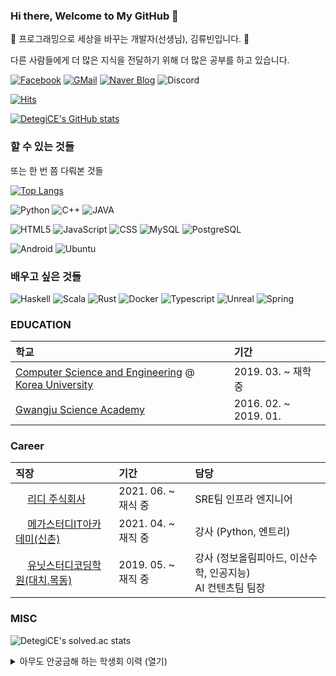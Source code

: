 ### Hi there, Welcome to My GitHub 👋

🌱 프로그래밍으로 세상을 바꾸는 개발자(선생님), 김류빈입니다. 🌱

다른 사람들에게 더 많은 지식을 전달하기 위해 더 많은 공부를 하고 있습니다.

[![Facebook](https://img.shields.io/badge/facebook-1877f2?style=flat-square&logo=facebook&logoColor=white&link=https://www.facebook.com/profile.php?id=100007918114049)](https://www.facebook.com/profile.php?id=100007918114049) [![GMail](https://img.shields.io/badge/Gmail-d14836?style=flat-square&logo=Gmail&logoColor=white&link=mailto:martino1103@gmail.com)](mailto:martino1103@gmail.com) [![Naver Blog](https://img.shields.io/badge/Naver%20Blog-03c75a?style=flat-square&logo=Naver&logoColor=white&link=https://blog.naver.com/martinok1103)](https://blog.naver.com/martinok1103) ![Discord](https://img.shields.io/badge/DetegiCE%233368-7289DA?style=flat-square&logo=Discord&logoColor=white)

[![Hits](https://hits.seeyoufarm.com/api/count/incr/badge.svg?url=https%3A%2F%2Fgithub.com%2FDetegiCE&count_bg=%2379C83D&title_bg=%23555555&icon=&icon_color=%23E7E7E7&title=hits&edge_flat=false)](https://hits.seeyoufarm.com)

[![DetegiCE's GitHub stats](https://github-readme-stats.vercel.app/api?username=DetegiCE)](https://github.com/DetegiCE/github-readme-stats)

### 할 수 있는 것들
또는 한 번 쯤 다뤄본 것들

[![Top Langs](https://github-readme-stats.vercel.app/api/top-langs/?username=DetegiCE&layout=compact&langs_count=10)](https://github.com/DetegiCE)

![Python](https://img.shields.io/badge/Python-3775a9?style=flat-square&logo=Python&logoColor=white) ![C++](https://img.shields.io/badge/C%2B%2B-00599c?style=flat-square&logo=C%2B%2B&logoColor=white) ![JAVA](https://img.shields.io/badge/JAVA-007386?style=flat-square&logo=JAVA&logoColor=white)

![HTML5](https://img.shields.io/badge/HTML5-E44E25?style=flat-square&logo=HTML5&logoColor=white) ![JavaScript](https://img.shields.io/badge/JavaScript-F3E050?style=flat-square&logo=JavaScript&logoColor=white) ![CSS](https://img.shields.io/badge/CSS-304BDB?style=flat-square&logo=CSS3&logoColor=white) ![MySQL](https://img.shields.io/badge/MySQL-285F86?style=flat-square&logo=MySQL&logoColor=white) ![PostgreSQL](https://img.shields.io/badge/PostgreSQL-3C5F8F?style=flat-square&logo=PostgreSQL&logoColor=white)

![Android](https://img.shields.io/badge/Android-A4CB3E?style=flat-square&logo=Android&logoColor=white) ![Ubuntu](https://img.shields.io/badge/Ubuntu-e95420?style=flat-square&logo=Ubuntu&logoColor=white)

### 배우고 싶은 것들

![Haskell](https://img.shields.io/badge/Haskell-666666?style=flat-square&logo=Haskell&logoColor=white) ![Scala](https://img.shields.io/badge/Scala-CD4430?style=flat-square&logo=Scala&logoColor=white) ![Rust](https://img.shields.io/badge/Rust-000000?style=flat-square&logo=Rust&logoColor=white) ![Docker](https://img.shields.io/badge/Docker-4B93E6?style=flat-square&logo=Docker&logoColor=white) ![Typescript](https://img.shields.io/badge/Typescript-4477C1?style=flat-square&logo=Typescript&logoColor=white) ![Unreal](https://img.shields.io/badge/Unreal%20Engine-313131?style=flat-square&logo=Unreal%20Engine&logoColor=white) ![Spring](https://img.shields.io/badge/Spring-6db33f?style=flat-square&logo=Spring&logoColor=white)


### EDUCATION

학교 | 기간 
:---|:---
[Computer Science and Engineering](https://cs.korea.ac.kr/cs/index.do) @ [Korea University](http://korea.ac.kr/mbshome/mbs/university/index.do) | 2019. 03. ~ 재학 중
[Gwangju Science Academy](http://gsa.gen.hs.kr/main/main.php) | 2016. 02. ~ 2019. 01. 

### Career

직장 | 기간 | 담당
:---|:---|:---
<img src="https://ridicorp.com/wp-content/uploads/2021/01/ridi-new-logo.svg" height=15px> [리디 주식회사](https://ridicorp.com/) | 2021. 06. ~ 재식 중 | SRE팀 인프라 엔지니어
<img src="http://megaitacademy.co.kr/html/images/itlogo.png" height=15px> [메가스터디IT아카데미(신촌)](http://megaitacademy.co.kr/) | 2021. 04. ~ 재직 중 | 강사 (Python, 엔트리)
<img src="http://www.unitsoft.co.kr/sub/img/head_logo1.png" height=15px> [유닛스터디코딩학원(대치,목동)](http://www.unitsoft.co.kr/) | 2019. 05. ~ 재직 중 | 강사 (정보올림피아드, 이산수학, 인공지능)<br>AI 컨텐츠팀 팀장

### MISC

![DetegiCE's solved.ac stats](https://github-readme-solvedac.hyp3rflow.vercel.app/api/?handle=martinok1103)


<details>
<summary>아무도 안궁금해 하는 학생회 이력 (열기)</summary>

### 과학영재학교 광주과학고등학교

| 기간 | 직위
|:---|:---
|2016. 09. ~ 2017. 08. | 32기 학생회 생활체육부원
|2017. 08. ~ 2018. 08. | 33기 학생회장

### 고려대학교

#### 총학생회

| 기간 |  직위
|:---|:---
|2019. 03. ~ 2019. 05. | 2019 석탑대동제 사무국 실무팀원
|2019. 11. ~ 2019. 12. | 제 52대 중앙선거관리위원회 집행국 국원
|2019. 11. ~ 2019. 12. | 제 52대 총학생회 선거 정보대학 지역선거관리위원회 위원
|2020. 01. ~ 2020. 04. | 중앙비상대책위원회 임시중앙집행위원회 교육자치국 국원
|2020. 10. ~ 2020. 11. | 제 52대 2차 재선거 중앙선거관리위원회 위원
|2021. 01. ~ | 임시중앙집행위원회 재정사무국 국원

#### 정보대학 학생회

|기간 | 직위
|:---|:---
|2019. 03. ~ 2020. 02. | 과잠준비위원회 위원장
|2019. 03. ~ 2020. 04. | 컴퓨터학과 3반 대표
|2019. 03. ~ 2020. 10. | 비상대책위원회 위원
|2019. 12. ~ 2020. 01. | 2020 새터준비위원회 위원
|2019. 12. ~ 2020. 05. | 과방학생회실 관리위원회 임시위원장
|2020. 03. ~ 2021. 02. | 소모임 CPHELL 디자인부장
|2020. 05. ~ 2020. 10. | 임시집행부장
|2020. 05. ~ 2021. 03. | 과방학생회실 관리위원회 위원
|2020. 07. ~ 2020. 10. | 회칙개정특별위원회 위원
|2020. 10. ~ 2020. 11. | 상임위원회 위원장
|2020. 10. ~ 2020. 11. | 제 5대 4차 재선거 선거관리위원회 위원장
|2020. 11. ~ 2021. 05. | 집행부 교육/사무국장
|2020. 10. ~ | 동아리 KOSMOS 회장
|2020. 10. ~ | 동아리연합회장
|2020. 11. ~ | 집행부장
|2021. 03. ~ | 동아리 CPHELL 부회장
|2021. 04. ~ | 자치공간협의회 명예회원

#### 애기능동아리연합회

|기간 | 직위
|:---|:---
|2021. 01. ~ 2021. 04. | 임시집행위원회 공간안전국 국원
|2021. 03. ~ 2021. 03. | 애기능동아리박람회 서포터즈
|2021. 04. ~ | 집행부 공간방역국 국장

</details>


